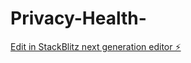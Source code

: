# Privacy-Health-

[Edit in StackBlitz next generation editor ⚡️](https://stackblitz.com/~/github.com/Lightningcrecker/Privacy-Health-)